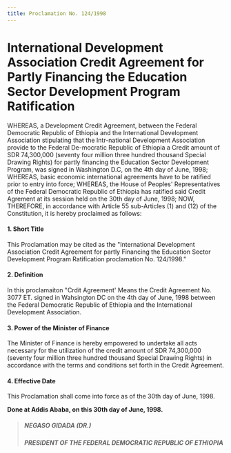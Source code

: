 ```yaml
---
title: Proclamation No. 124/1998
---
```


# International Development Association Credit Agreement for Partly Financing the Education Sector Development Program Ratification

WHEREAS, a Development Credit Agreement, between the Federal Democratic Republic of Ethiopia and the International Development Association stipulating that the Intr-national Development Association provide to the Federal De-mocratic Republic of Ethiopia a Credit amount of SDR 74,300,000 (seventy four million three hundred thousand Special Drawing Rights) for partly financing the Education Sector Development Program, was signed in Washington D.C, on the 4th day of June, 1998; WHEREAS, basic economic international agreements have to be ratified prior to entry into force; WHEREAS, the House of Peoples' Representatives of the Federal Democratic Republic of Ethiopia has ratified said Credit Agrement at its session held on the 30th day of June, 1998; NOW, THEREFORE, in accordance with Article 55 sub-Articles (1) and (12) of the Constitution, it is hereby proclaimed as follows:

#### 1. Short Title

This Proclamation may be cited as the "International Development Association Credit Agreement for partly Financing the Education Sector Development Program Ratification proclamation No. 124/1998."

#### 2. Definition

In this proclamaiton "Crdit Agreement' Means the Credit Agreement No. 3077 ET. signed in Wahsington DC on the 4th day of June, 1998 between the Federal Democratic Republic of Ethiopia and the International Development Association.

#### 3. Power of the Minister of Finance

The Minister of Finance is hereby empowered to undertake all acts necessary for the utilization of the credit amount of SDR 74,300,000 (seventy four million three hundred thousand Special Drawing Rights) in accordance with the terms and conditions set forth in the Credit Agreement.

#### 4. Effective Date

This Proclamation shall come into force as of the 30th day of June, 1998.

**Done at Addis Ababa, on this 30th day of June, 1998.**

> ##### NEGASO GIDADA (DR.)
>
> ##### PRESIDENT OF THE FEDERAL DEMOCRATIC REPUBLIC OF ETHIOPIA
